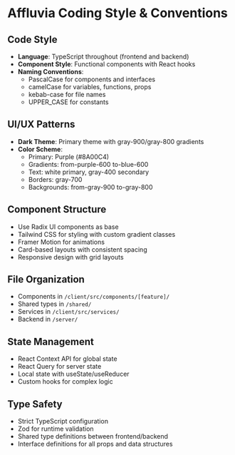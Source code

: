 # Affluvia Coding Style & Conventions

## Code Style
- **Language**: TypeScript throughout (frontend and backend)
- **Component Style**: Functional components with React hooks
- **Naming Conventions**: 
  - PascalCase for components and interfaces
  - camelCase for variables, functions, props
  - kebab-case for file names
  - UPPER_CASE for constants

## UI/UX Patterns
- **Dark Theme**: Primary theme with gray-900/gray-800 gradients
- **Color Scheme**: 
  - Primary: Purple (#8A00C4)
  - Gradients: from-purple-600 to-blue-600
  - Text: white primary, gray-400 secondary
  - Borders: gray-700
  - Backgrounds: from-gray-900 to-gray-800

## Component Structure
- Use Radix UI components as base
- Tailwind CSS for styling with custom gradient classes
- Framer Motion for animations
- Card-based layouts with consistent spacing
- Responsive design with grid layouts

## File Organization
- Components in `/client/src/components/[feature]/`
- Shared types in `/shared/`
- Services in `/client/src/services/`
- Backend in `/server/`

## State Management
- React Context API for global state
- React Query for server state
- Local state with useState/useReducer
- Custom hooks for complex logic

## Type Safety
- Strict TypeScript configuration
- Zod for runtime validation
- Shared type definitions between frontend/backend
- Interface definitions for all props and data structures